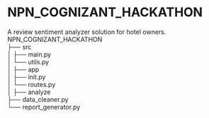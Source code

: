 # NPN_COGNIZANT_HACKATHON
A review sentiment analyzer solution for hotel owners.
<br>
NPN_COGNIZANT_HACKATHON<br>
├── src<br>
│ ├── main.py<br>
│ └── utils.py<br>
│
├── app<br>
│ ├── init.py<br>
│ └── routes.py<br>
│
├── analyze<br>
├── data_cleaner.py<br>
└── report_generator.py<br>



